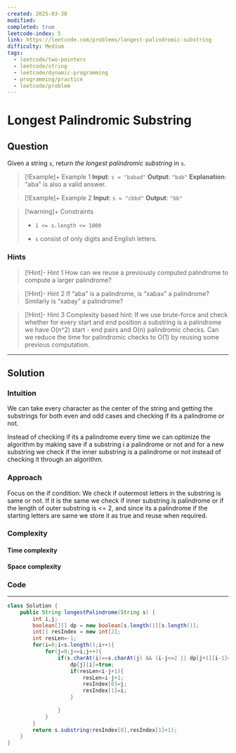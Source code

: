 ```yaml
---
created: 2025-03-30
modified: 
completed: true
leetcode-index: 5
link: https://leetcode.com/problems/longest-palindromic-substring
difficulty: Medium
tags:
  - leetcode/two-pointers
  - leetcode/string
  - leetcode/dynamic-programming
  - programming/practice
  - leetcode/problem
---
```

# Longest Palindromic Substring

## Question
Given a string `s`, return *the longest* <span data-keyword="palindromic-string">*palindromic*</span> <span data-keyword="substring-nonempty">*substring*</span> in `s`.

 

>[!Example]+ Example 1
>**Input**: `s = "babad"`
>**Output**: `"bab"`
>**Explanation**:
>"aba" is also a valid answer. 

>[!Example]+ Example 2
>**Input**: `s = "cbbd"`
>**Output**: `"bb"
`

>[!warning]+ Constraints
>- `1 <= s.length <= 1000`
>
>- `s` consist of only digits and English letters.
### Hints
>[!Hint]- Hint 1
>How can we reuse a previously computed palindrome to compute a larger palindrome?

>[!Hint]- Hint 2
>If “aba” is a palindrome, is “xabax” a palindrome? Similarly is “xabay” a palindrome?

>[!Hint]- Hint 3
>Complexity based hint:
>If we use brute-force and check whether for every start and end position a substring is a palindrome we have O(n^2) start - end pairs and O(n) palindromic checks. Can we reduce the time for palindromic checks to O(1) by reusing some previous computation.

---
## Solution

### Intuition
We can take every character as the center of the string and getting the substrings for both even and odd cases and checking if its a palindrome or not.

Instead of checking if its a palindrome every time we can optimize the algorithm by making save if a substring i a palindrome or not and for a new substring we check if the inner substring is a palindrome or not instead of checking it through an algorithm.


### Approach
Focus on the if condition:
We check if outermost letters in the substring is same or not.
If it is the same we check if inner substring is palindrome or if the length of outer substring is <= 2, and since its a palindrome if the starting letters are same we store it as true and reuse when required.


### Complexity

#### Time complexity


#### Space complexity


### Code
---
```java
class Solution {
    public String longestPalindrome(String s) {
        int i,j;
        boolean[][] dp = new boolean[s.length()][s.length()];
        int[] resIndex = new int[2];
        int resLen=-1;
        for(i=0;i<s.length();i++){
            for(j=0;j<=i;j++){
                if(s.charAt(i)==s.charAt(j) && (i-j<=2 || dp[j+1][i-1]==true)){
                    dp[j][i]=true;
                    if(resLen<i-j+1){
                        resLen=i-j+1;
                        resIndex[0]=j;
                        resIndex[1]=i;
                    }
                    
                }
            }
        }
        return s.substring(resIndex[0],resIndex[1]+1);
    }
}
```